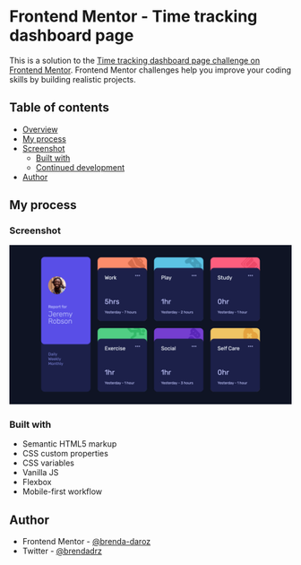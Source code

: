 # Frontend Mentor - Time tracking dashboard page

This is a solution to the [Time tracking dashboard page challenge on Frontend Mentor](https://www.frontendmentor.io/challenges/clipboard-landing-page-5cc9bccd6c4c91111378ecb9). Frontend Mentor challenges help you improve your coding skills by building realistic projects. 

## Table of contents

- [Overview](#overview)
- [My process](#my-process)
- [Screenshot](#screenshot)
  - [Built with](#built-with)
  - [Continued development](#continued-development)
- [Author](#author)


## My process

### Screenshot

![Project Screenshot](/time-tracking-dashboard-main/time-tracking-dashboard.png?raw=true "Project Screenshot")

### Built with

- Semantic HTML5 markup
- CSS custom properties
- CSS variables
- Vanilla JS
- Flexbox
- Mobile-first workflow


## Author

- Frontend Mentor - [@brenda-daroz](https://www.frontendmentor.io/profile/brenda-daroz)
- Twitter - [@brendadrz](https://www.twitter.com/brendadrz)


